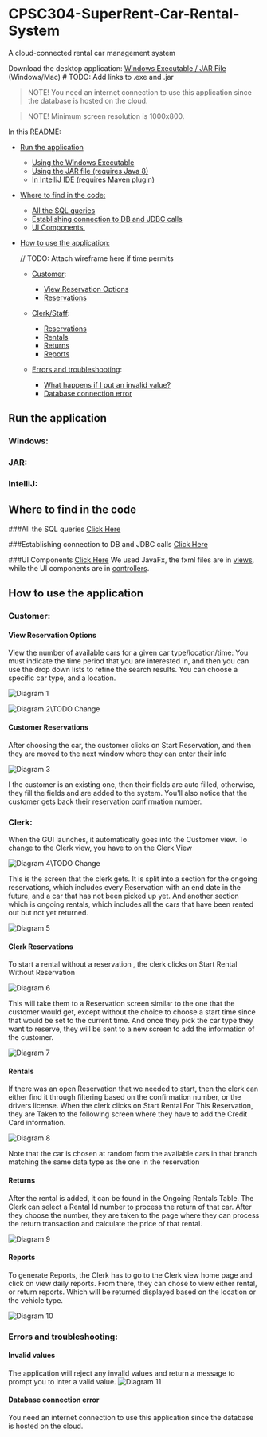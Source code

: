 # CPSC304-SuperRent-Car-Rental-System

A cloud-connected rental car management system

Download the desktop application:  [Windows Executable / JAR File]()  (Windows/Mac)     # TODO: Add links to .exe and .jar

> NOTE! You need an internet connection to use this application since the database is hosted on the cloud.

> NOTE! Minimum screen resolution is 1000x800.

In this README:
* [Run the application](#run-the-application)
    * [Using the Windows Executable](#windows)
    * [Using the JAR file (requires Java 8)](#jar)
    * [In IntelliJ IDE (requires Maven plugin)](#intellij)

* [Where to find in the code:](#where-to-find-in-the-code)
    * [All the SQL queries](#all-the-sql-queries) 
    * [Establishing connection to DB and JDBC calls](#establishing-connection-to-db-and-jdbc-calls)
    * [UI Components.](#ui-components)

* [How to use the application:](#how-to-use-the-application)

    // TODO: Attach wireframe here if time permits

    * [Customer](#customer):
        * [View Reservation Options](#view-reservation-options)
        * [Reservations](#customer-reservations)
    * [Clerk/Staff](#clerk):
        * [Reservations](#clerk-reservations)
        * [Rentals](#rentals)
        * [Returns](#returns)
        * [Reports](#reports)

    * [Errors and troubleshooting](#errors-and-troubleshooting):
        * [What happens if I put an invalid value?](#invalid-values)
        * [Database connection error](#database-connection-error)
        
## Run the application
### Windows:


### JAR:


### IntelliJ:


## Where to find in the code
###All the SQL queries
[Click Here](./src/main/java/model/Queries.java) 

###Establishing connection to DB and JDBC calls
[Click Here](./src/main/java/model/Database.java)

###UI Components
[Click Here](./src/main/java/gui) We used JavaFx, the fxml files are in [views](./src/main/java/gui/views), while the UI components 
are in [controllers](./src/main/java/gui/controllers).

## How to use the application
### Customer:

#### View Reservation Options
View the number of available cars for a given car type/location/time:
You must indicate the time period that you are interested in, and then you can use the drop down lists to refine the search
results. You can choose a specific car type, and a location.

![Diagram 1](./pictures/pic1.png "AnyBranch, AnyType, Customer Find Car") 

![Diagram 2](./pictures/pic2.png "Customer Finds CarType, Looks at Car and then Chooses to Reserve")\TODO Change

#### Customer Reservations
After choosing the car, the customer clicks on Start Reservation, and then they are moved to the next window where they can enter their info

![Diagram 3](./pictures/pic3.png "Customer Reserves, if Exisitng, it auto-fills the fields")

I the customer is an existing one, then their fields are auto filled, otherwise, they fill the fields and are added to the system.
You'll also notice that the customer gets back their reservation confirmation number. 

### Clerk:
When the GUI launches, it automatically goes into the Customer view. To change to the Clerk view, you have to on the Clerk View

![Diagram 4](./pictures/pic4.png "To Move to Clerk View Click Here")\TODO Change

 This is the screen that the clerk gets. It is split into a section for the ongoing reservations, which includes every Reservation with an end date in the future,
 and a car that has not been picked up yet. And another section which is ongoing rentals, which includes all the cars that have been rented out but not yet returned.
 
 ![Diagram 5](./pictures/pic5.png "Clerk View")
 
#### Clerk Reservations
 To start a rental without a reservation , the clerk clicks on Start Rental Without Reservation
 
 ![Diagram 6](./pictures/pic6.png "Start without Reservation ")
 
This will take them to a Reservation screen similar to the one that the customer would get, except without the choice to
 choose a start time since that would be set to the current time. And once they pick the car type they want to reserve, they will be sent to a new screen to add the 
 information of the customer.
 
 ![Diagram 7](./pictures/pic7.png "Clerk View")
 
 #### Rentals
If there was an open Reservation that we needed to start, then the clerk can either find it through filtering based on 
the confirmation number, or the drivers license. When the clerk clicks on Start Rental For This Reservation, they are
 Taken to the following screen where they have to add the Credit Card information. 
 
  ![Diagram 8](./pictures/pic8.png "Add Card")
  
 Note that the car is chosen at random from the available cars in that branch matching the same data type as the one in the reservation
 
 #### Returns
 After the rental is added, it can be found in the Ongoing Rentals Table. The Clerk can select a Rental Id number to process the return of that car.
 After they choose the number, they are taken to the page where they can process the return transaction and calculate the price of that rental.
 
  ![Diagram 9](./pictures/pic9.png "Return Screen")
  
#### Reports
To generate Reports, the Clerk has to go to the Clerk view home page and click on view daily reports. From there, 
they can chose to view either rental, or return reports. Which will be returned displayed based on the location or the vehicle type.

![Diagram 10](./pictures/pic10.png "Report Secreen")

### Errors and troubleshooting:

#### Invalid values
The application will reject any invalid values and return a message to prompt you to inter a valid value.
 ![Diagram 11](./pictures/pic11.png "Error Messege")


#### Database connection error
You need an internet connection to use this application since the database is hosted on the cloud.
